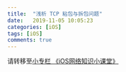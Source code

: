 ```yaml
---
title:  "浅析 TCP 粘包与拆包问题" 
date:   2019-11-05 10:05:23
categories: [iOS]
tags: [iOS]
comments: true
---
```

请转移至[小专栏 《iOS网络知识小课堂》](https://xiaozhuanlan.com/topic/8379146025)
